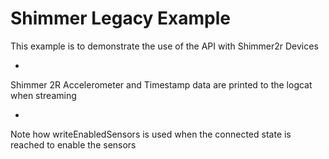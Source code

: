 # Shimmer Legacy Example

This
example
is
to
demonstrate
the
use
of
the
API
with
Shimmer2r
Devices

-

Shimmer
2R
Accelerometer
and
Timestamp
data
are
printed
to
the
logcat
when
streaming

-

Note
how
writeEnabledSensors
is
used
when
the
connected
state
is
reached
to
enable
the
sensors
